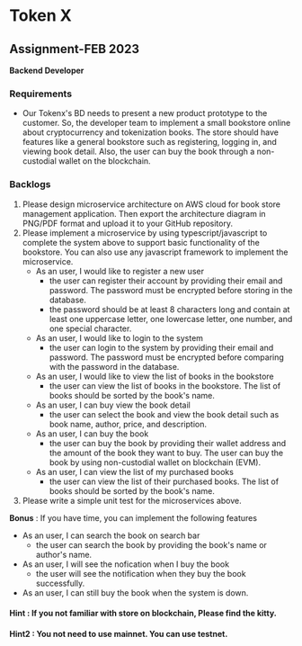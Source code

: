 # Token X 
## Assignment-FEB 2023

**Backend Developer**

### Requirements
- Our Tokenx's BD needs to present a new product prototype to the customer. So, the developer team to implement a small bookstore online about cryptocurrency and tokenization books. The store should have features like a general bookstore such as registering, logging in, and viewing book detail. Also, the user can buy the book through a non-custodial wallet on the blockchain.

### Backlogs

1. Please design microservice architecture on AWS cloud for book store management application. Then export the architecture diagram in PNG/PDF format and upload it to your GitHub repository.
2. Please implement a microservice by using typescript/javascript to complete the system above to support basic functionality of the bookstore. You can also use any javascript framework to implement the microservice.
   - As an user, I would like to register a new user 
        - the user can register their account by providing their email and password. The password must be encrypted before storing in the database.
        - the password should be at least 8 characters long and contain at least one uppercase letter, one lowercase letter, one number, and one special character.
   - As an user, I would like to login to the system
        - the user can login to the system by providing their email and password. The password must be encrypted before comparing with the password in the database.
    - As an user, I would like to view the list of books in the bookstore
        - the user can view the list of books in the bookstore. The list of books should be sorted by the book's name.
   -  As an user, I can buy view the book detail
        - the user can select the book and view the book detail such as book name, author, price, and description.
    - As an user, I can buy the book
        - the user can buy the book by providing their wallet address and the amount of the book they want to buy. The user can buy the book by using non-custodial wallet on blockchain (EVM).
    - As an user, I can view the list of my purchased books
        - the user can view the list of their purchased books. The list of books should be sorted by the book's name.
3. Please write a simple unit test for the microservices above.

**Bonus** : If you have time, you can implement the following features
- As an user, I can search the book on search bar
  - the user can search the book by providing the book's name or author's name.
- As an user, I will see the nofication when I buy the book
  - the user will see the notification when they buy the book successfully.
- As an user, I can still buy the book when the system is down.

#### Hint : If you not familiar with store on blockchain, Please find the kitty.
#### Hint2 : You not need to use mainnet. You can use testnet.